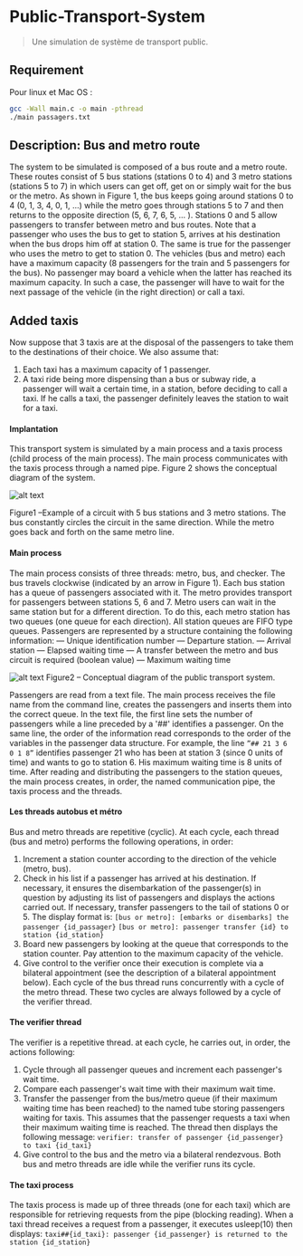 # Public-Transport-System
> Une simulation de système de transport public.
## Requirement

Pour linux et Mac OS : 

```sh
gcc -Wall main.c -o main -pthread
./main passagers.txt
```

## Description: Bus and metro route

The system to be simulated is composed of a bus route and a metro route. These routes consist of 5 bus stations (stations 0 to 4) and 3 metro stations (stations 5 to 7) in which users can get off, get on or simply wait for the bus or the metro. As shown in Figure 1, the bus keeps going around stations 0 to 4 (0, 1, 3, 4, 0, 1, ...) while the metro goes through stations 5 to 7 and then returns to the opposite direction (5, 6, 7, 6, 5, ... ). Stations 0 and 5 allow passengers to transfer between metro and bus routes. Note that a passenger who uses the bus to get to station 5, arrives at his destination when the bus drops him off at station 0. The same is true for the passenger who uses the metro to get to station 0. The vehicles (bus and metro) each have a maximum capacity (8 passengers for the train and 5 passengers for the bus). No passenger may board a vehicle when the latter has reached its maximum capacity. In such a case, the passenger will have to wait for the next passage of the vehicle (in the right direction) or call a taxi.

## Added taxis

Now suppose that 3 taxis are at the disposal of the passengers to take them to the destinations of their choice. We also assume that:

1. Each taxi has a maximum capacity of 1 passenger.
2. A taxi ride being more dispensing than a bus or subway ride, a passenger will wait a certain time, in a station, before deciding to call a taxi. If he calls a taxi, the passenger definitely leaves the station to wait for a taxi.
#### Implantation

This transport system is simulated by a main process and a taxis process (child process of the main process). The main process communicates with the taxis process through a named pipe. Figure 2 shows the conceptual diagram of the system.

![alt text](https://ekhtar.000webhostapp.com/figure1.JPG "Figure 1")

Figure1 –Example of a circuit with 5 bus stations and 3 metro stations. The bus constantly circles the circuit in the same direction. While the metro goes back and forth on the same metro line.

#### Main process

The main process consists of three threads: metro, bus, and checker. The bus travels clockwise (indicated by an arrow in Figure 1). Each bus station has a queue of passengers associated with it. The metro provides transport for passengers between stations 5, 6 and 7. Metro users can wait in the same station but for a different direction. To do this, each metro station has two queues (one queue for each direction). All station queues are FIFO type queues. Passengers are represented by a structure containing the following information:
— Unique identification number
— Departure station.
— Arrival station
— Elapsed waiting time
— A transfer between the metro and bus circuit is required (boolean value)
— Maximum waiting time

![alt text](https://ekhtar.000webhostapp.com/figure2.JPG "Figure 2")
Figure2 – Conceptual diagram of the public transport system.


Passengers are read from a text file. The main process receives the file name from the command line, creates the passengers and inserts them into the correct queue. In the text file, the first line sets the number of passengers while a line preceded by a '##' identifies a passenger. On the same line, the order of the information read corresponds to the order of the variables in the passenger data structure. For example, the line `”## 21 3 6 0 1 8”` identifies passenger 21 who has been at station 3 (since 0 units of time) and wants to go to station 6. His maximum waiting time is 8 units of time. After reading and distributing the passengers to the station queues, the main process creates, in order, the named communication pipe, the taxis process and the threads.
#### Les threads autobus et métro

Bus and metro threads are repetitive (cyclic). At each cycle, each thread (bus and metro) performs the following operations, in order:

1. Increment a station counter according to the direction of the vehicle (metro, bus).
2. Check in his list if a passenger has arrived at his destination. If necessary, it ensures the disembarkation of the passenger(s) in question by adjusting its list of passengers and displays the actions carried out. If necessary, transfer passengers to the tail of stations 0 or 5. The display format is:
    `[bus or metro]: [embarks or disembarks] the passenger {id_passager}`
    `[bus or metro]: passenger transfer {id} to station {id_station}`
3. Board new passengers by looking at the queue that corresponds to the station counter. Pay attention to the maximum capacity of the vehicle.
4. Give control to the verifier once their execution is complete via a bilateral appointment (see the description of a bilateral appointment below). Each cycle of the bus thread runs concurrently with a cycle of the metro thread. These two cycles are always followed by a cycle of the verifier thread.

#### The verifier thread

The verifier is a repetitive thread. at each cycle, he carries out, in order, the actions
following:

1. Cycle through all passenger queues and increment each passenger's wait time.
2. Compare each passenger's wait time with their maximum wait time.
3. Transfer the passenger from the bus/metro queue (if their maximum waiting time has been reached) to the named tube storing passengers waiting for taxis. This assumes that the passenger requests a taxi when their maximum waiting time is reached. The thread then displays the following message:
    `verifier: transfer of passenger {id_passenger} to taxi {id_taxi}`
4. Give control to the bus and the metro via a bilateral rendezvous. Both bus and metro threads are idle while the verifier runs its cycle.

#### The taxi process

The taxis process is made up of three threads (one for each taxi) which are responsible for retrieving requests from the pipe (blocking reading). When a taxi thread receives a request from a passenger, it executes usleep(10) then displays:
    `taxi##{id_taxi}: passenger {id_passenger} is returned to the station {id_station}`
